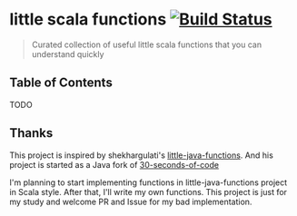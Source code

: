 # little scala functions [![Build Status](https://travis-ci.org/a1p4ca/little-java-functions.svg?branch=master)](https://travis-ci.org/a1p4ca/little-java-functions)
> Curated collection of useful little scala functions that you can understand quickly

## Table of Contents
TODO

## Thanks
This project is inspired by shekhargulati's [little-java-functions](https://github.com/shekhargulati/little-java-functions).
And his project is started as a Java fork of [30-seconds-of-code](https://github.com/Chalarangelo/30-seconds-of-code)

I'm planning to start implementing functions in little-java-functions project in Scala style.
After that, I'll write my own functions. This project is just for my study and welcome PR and Issue for my bad implementation.
